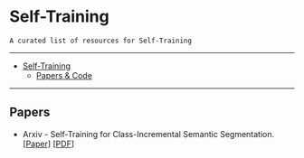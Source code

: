 # Self-Training

    A curated list of resources for Self-Training

---

- [Self-Training](#Self-Training)
  - [Papers & Code](#Papers)
---

## Papers

* Arxiv - Self-Training for Class-Incremental Semantic Segmentation. [[Paper]](https://arxiv.org/abs/2012.03362) [[PDF]](https://arxiv.org/pdf/2012.03362.pdf)


